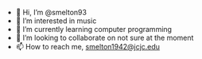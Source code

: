 - 👋 Hi, I’m @smelton93
- 👀 I’m interested in music 
- 🌱 I’m currently learning computer programming
- 💞️ I’m looking to collaborate on not sure at the moment
- 📫 How to reach me, smelton1942@jcjc.edu

<!---
smelton93/smelton93 is a ✨ special ✨ repository because its `README.md` (this file) appears on your GitHub profile.
You can click the Preview link to take a look at your changes.
--->
